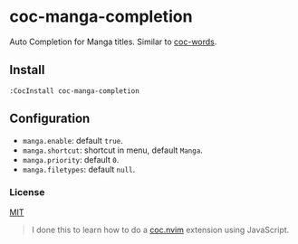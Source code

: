 # coc-manga-completion

Auto Completion for Manga titles.
Similar to [coc-words](https://github.com/neoclide/coc-sources/tree/master/packages/word).

## Install

`:CocInstall coc-manga-completion`

## Configuration

- `manga.enable`: default `true`.
- `manga.shortcut`: shortcut in menu, default `Manga`.
- `manga.priority`: default `0`.
- `manga.filetypes`: default `null`.

### License

[MIT](./LICENSE)

> I done this to learn how to do a
> [coc.nvim](https://github.com/neoclide/coc.nvim)
> extension using JavaScript.
